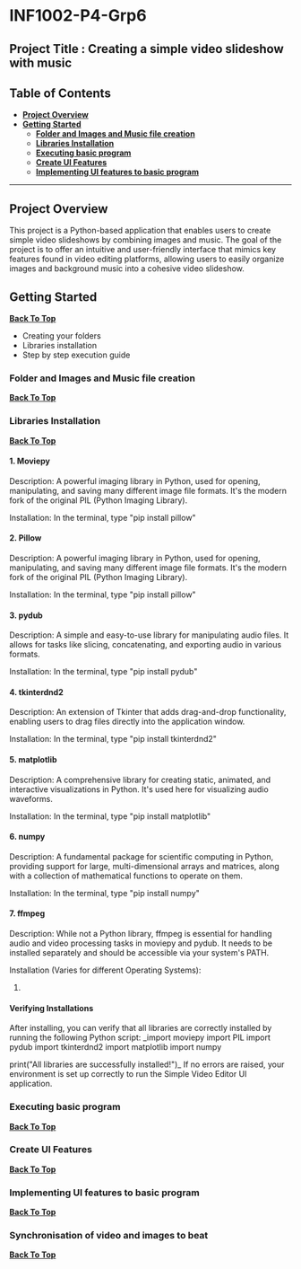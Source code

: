 # INF1002-P4-Grp6
## Project Title : Creating a simple video slideshow with music

## Table of Contents
- **[Project Overview](#project-overview)**
- **[Getting Started](#getting-started)**
  - **[Folder and Images and Music file creation](#folder-and-images-and-music-file-creation)**
  - **[Libraries Installation](#libraries-installation)**
  - **[Executing basic program](#executing-basic-program)**
  - **[Create UI Features](#create-ui-features)**
  - **[Implementing UI features to basic program](#implementing-ui-features-to-basic-program)**
---
## Project Overview
This project is a Python-based application that enables users to create simple video slideshows by combining images and music. The goal of the project is to offer an intuitive and user-friendly interface that mimics key features found in video editing platforms, allowing users to easily organize images and background music into a cohesive video slideshow.

## Getting Started
**[Back To Top](#back-to-top)**

- Creating your folders
- Libraries installation
- Step by step execution guide

### Folder and Images and Music file creation
**[Back To Top](#back-to-top)**


### Libraries Installation
**[Back To Top](#back-to-top)**
#### 1. Moviepy
Description: A powerful imaging library in Python, used for opening, manipulating, and saving many different image file formats. It's the modern fork of the original PIL (Python Imaging Library).

Installation: In the terminal, type "pip install pillow"

#### 2. Pillow
Description: A powerful imaging library in Python, used for opening, manipulating, and saving many different image file formats. It's the modern fork of the original PIL (Python Imaging Library).

Installation: In the terminal, type "pip install pillow"

#### 3. pydub
Description: A simple and easy-to-use library for manipulating audio files. It allows for tasks like slicing, concatenating, and exporting audio in various formats.

Installation: In the terminal, type "pip install pydub"

#### 4. tkinterdnd2
Description: An extension of Tkinter that adds drag-and-drop functionality, enabling users to drag files directly into the application window.

Installation: In the terminal, type "pip install tkinterdnd2"

#### 5. matplotlib
Description: A comprehensive library for creating static, animated, and interactive visualizations in Python. It's used here for visualizing audio waveforms.

Installation: In the terminal, type "pip install matplotlib"

#### 6. numpy
Description: A fundamental package for scientific computing in Python, providing support for large, multi-dimensional arrays and matrices, along with a collection of mathematical functions to operate on them.

Installation: In the terminal, type "pip install numpy"

#### 7. ffmpeg
Description: While not a Python library, ffmpeg is essential for handling audio and video processing tasks in moviepy and pydub. It needs to be installed separately and should be accessible via your system's PATH.

Installation (Varies for different Operating Systems):

1) 

#### Verifying Installations
After installing, you can verify that all libraries are correctly installed by running the following Python script:
_import moviepy
import PIL
import pydub
import tkinterdnd2
import matplotlib
import numpy

print("All libraries are successfully installed!")_
If no errors are raised, your environment is set up correctly to run the Simple Video Editor UI application.

### Executing basic program
**[Back To Top](#back-to-top)**


### Create UI Features 
**[Back To Top](#back-to-top)**


### Implementing UI features to basic program
**[Back To Top](#back-to-top)**


### Synchronisation of video and images to beat
**[Back To Top](#back-to-top)**


